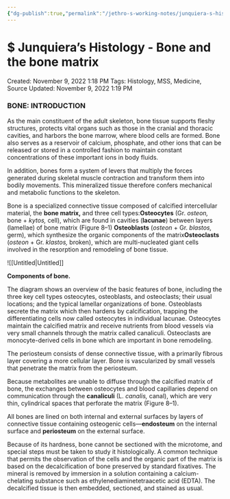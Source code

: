 ```yaml
---
{"dg-publish":true,"permalink":"/jethro-s-working-notes/junquiera-s-histology-bone-and-the-bone-matrix/","dgPassFrontmatter":true}
---
```



# $ Junquiera’s Histology - Bone and the bone matrix

Created: November 9, 2022 1:18 PM
Tags: Histology, MSS, Medicine, Source
Updated: November 9, 2022 1:19 PM

### **BONE: INTRODUCTION**

As the main constituent of the adult skeleton, bone tissue supports fleshy structures, protects vital organs such as those in the cranial and thoracic cavities, and
harbors the bone marrow, where blood cells are formed. Bone also serves as a reservoir of calcium, phosphate, and other ions that can be released or stored in a
controlled fashion to maintain constant concentrations of these important ions in body fluids.

In addition, bones form a system of levers that multiply the forces generated during skeletal muscle contraction and transform them into bodily movements. This
mineralized tissue therefore confers mechanical and metabolic functions to the skeleton.

Bone is a specialized connective tissue composed of calcified intercellular material, the **bone matrix,** and three cell types:**Osteocytes** (Gr. *osteon,* bone + *kytos,* cell), which are found in cavities (**lacunae**) between layers (lamellae) of bone matrix (Figure 8–1)
**Osteoblasts** (*osteon* + Gr. *blastos,* germ), which synthesize the organic components of the matrix**Osteoclasts** (*osteon* + Gr. *klastos,* broken), which are multi-nucleated giant cells involved in the resorption and remodeling of bone tissue.

![[Untitled\|Untitled]]

**Components of bone.**

The diagram shows an overview of the basic features of bone, including the three key cell types osteocytes, osteoblasts, and osteoclasts; their usual locations; and the
typical lamellar organizations of bone. Osteoblasts secrete the matrix which then hardens by calcification, trapping the differentiating cells now called osteocytes in
individual lacunae. Osteocytes maintain the calcified matrix and receive nutrients from blood vessels via very small channels through the matrix called canaliculi.
Osteoclasts are monocyte-derived cells in bone which are important in bone remodeling.

The periosteum consists of dense connective tissue, with a primarily fibrous layer covering a more cellular layer. Bone is vascularized by small vessels that penetrate the
matrix from the periosteum.

Because metabolites are unable to diffuse through the calcified matrix of bone, the exchanges between osteocytes and blood capillaries depend on communication
through the **canaliculi** (L. *canalis,* canal), which are very thin, cylindrical spaces that perforate the matrix (Figure 8–1).

All bones are lined on both internal and external surfaces by layers of connective tissue containing osteogenic cells—**endosteum** on the internal surface and
**periosteum** on the external surface.

Because of its hardness, bone cannot be sectioned with the microtome, and special steps must be taken to study it histologically. A common technique that permits
the observation of the cells and the organic part of the matrix is based on the decalcification of bone preserved by standard fixatives. The mineral is removed by
immersion in a solution containing a calcium-chelating substance such as ethylenediaminetetraacetic acid (EDTA). The decalcified tissue is then embedded, sectioned,
and stained as usual.